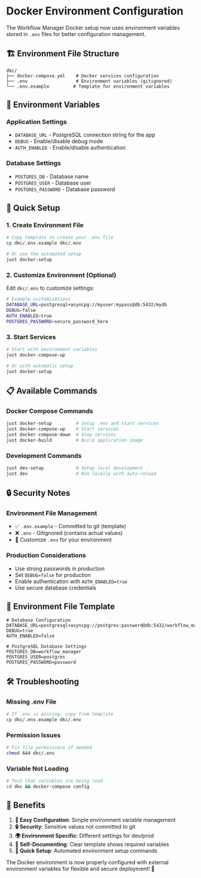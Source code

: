 # Docker Environment Configuration

The Workflow Manager Docker setup now uses environment variables stored in `.env` files for better configuration management.

## 🏗️ **Environment File Structure**

```
dkc/
├── docker-compose.yml    # Docker services configuration
├── .env                  # Environment variables (gitignored)
└── .env.example         # Template for environment variables
```

## 🔧 **Environment Variables**

### **Application Settings**
- `DATABASE_URL` - PostgreSQL connection string for the app
- `DEBUG` - Enable/disable debug mode
- `AUTH_ENABLED` - Enable/disable authentication

### **Database Settings**
- `POSTGRES_DB` - Database name
- `POSTGRES_USER` - Database user
- `POSTGRES_PASSWORD` - Database password

## 🚀 **Quick Setup**

### **1. Create Environment File**
```bash
# Copy template to create your .env file
cp dkc/.env.example dkc/.env

# Or use the automated setup
just docker-setup
```

### **2. Customize Environment (Optional)**
Edit `dkc/.env` to customize settings:
```bash
# Example customizations
DATABASE_URL=postgresql+asyncpg://myuser:mypass@db:5432/mydb
DEBUG=false
AUTH_ENABLED=true
POSTGRES_PASSWORD=secure_password_here
```

### **3. Start Services**
```bash
# Start with environment variables
just docker-compose-up

# Or with automatic setup
just docker-setup
```

## 📋 **Available Commands**

### **Docker Compose Commands**
```bash
just docker-setup         # Setup .env and start services
just docker-compose-up    # Start services
just docker-compose-down  # Stop services
just docker-build         # Build application image
```

### **Development Commands**
```bash
just dev-setup            # Setup local development
just dev                  # Run locally with auto-reload
```

## 🔒 **Security Notes**

### **Environment File Management**
- ✅ `.env.example` - Committed to git (template)
- ❌ `.env` - Gitignored (contains actual values)
- 🔧 Customize `.env` for your environment

### **Production Considerations**
- Use strong passwords in production
- Set `DEBUG=false` for production
- Enable authentication with `AUTH_ENABLED=true`
- Use secure database credentials

## 🔄 **Environment File Template**

```env
# Database Configuration
DATABASE_URL=postgresql+asyncpg://postgres:password@db:5432/workflow_manager
DEBUG=true
AUTH_ENABLED=false

# PostgreSQL Database Settings
POSTGRES_DB=workflow_manager
POSTGRES_USER=postgres
POSTGRES_PASSWORD=password
```

## 🛠️ **Troubleshooting**

### **Missing .env File**
```bash
# If .env is missing, copy from template
cp dkc/.env.example dkc/.env
```

### **Permission Issues**
```bash
# Fix file permissions if needed
chmod 644 dkc/.env
```

### **Variable Not Loading**
```bash
# Test that variables are being read
cd dkc && docker-compose config
```

## 🎯 **Benefits**

1. **🔧 Easy Configuration**: Simple environment variable management
2. **🔒 Security**: Sensitive values not committed to git
3. **🌍 Environment Specific**: Different settings for dev/prod
4. **📝 Self-Documenting**: Clear template shows required variables
5. **🚀 Quick Setup**: Automated environment setup commands

The Docker environment is now properly configured with external environment variables for flexible and secure deployment! 🎉 